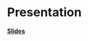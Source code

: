 # Presentation

**[Slides]([name_of_your_file_including_the_presentation_slides](https://github.com/EjoelM/Opencampus_SH_TimeSeries_Energy/raw/main/4_Presentation/TimeSeries_Energy_OpenCampusSH_OUT.pptx)https://github.com/EjoelM/Opencampus_SH_TimeSeries_Energy/raw/main/4_Presentation/TimeSeries_Energy_OpenCampusSH_OUT.pptx])**
